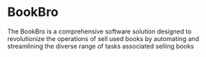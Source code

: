 # BookBro
The BookBro is a comprehensive software solution designed to revolutionize the operations of  sell used books by automating and streamlining the diverse range of tasks associated selling  books

